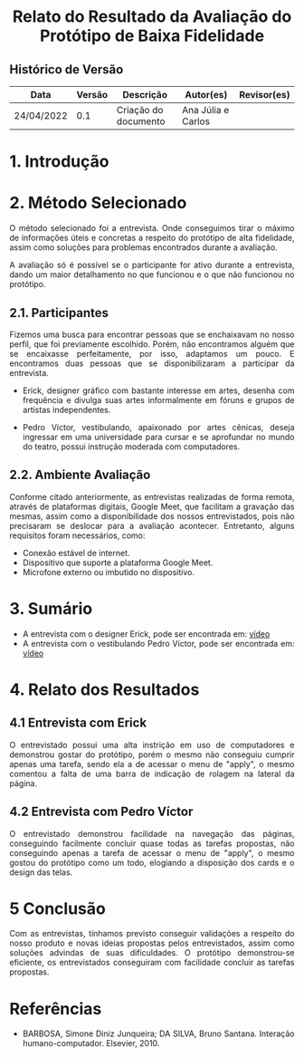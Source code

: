# <center> Relato do Resultado da Avaliação do Protótipo de Baixa Fidelidade

## Histórico de Versão

| Data       | Versão | Descrição            | Autor(es)             | Revisor(es) |
| ---------- | ------ | -------------------- | --------------------- | ----------- |
| 24/04/2022 | 0.1    | Criação do documento | Ana Júlia e Carlos    |      |

<div align="justify">

# 1. Introdução


# 2. Método Selecionado

O método selecionado foi a entrevista. Onde conseguimos tirar o máximo de informações úteis e concretas a respeito do protótipo de alta fidelidade, assim como soluções para problemas encontrados durante a avaliação. 

A avaliação só é possível se o participante for ativo durante a entrevista, dando um maior detalhamento no que funcionou e o que não funcionou no protótipo. 



## 2.1. Participantes

Fizemos uma busca para encontrar pessoas que se enchaixavam no nosso perfil, que foi previamente escolhido. Porém, não encontramos alguém que se encaixasse perfeitamente, por isso, adaptamos um pouco. E encontramos duas pessoas que se disponibilizaram a participar da entrevista.

- Erick, designer gráfico com bastante interesse em artes, desenha com frequência e divulga suas artes informalmente em fóruns e grupos de artistas independentes.

- Pedro Víctor, vestibulando, apaixonado por artes cênicas, deseja ingressar em uma universidade para cursar e se aprofundar no mundo do teatro, possui instrução moderada com computadores.


## 2.2. Ambiente Avaliação

Conforme citado anteriormente, as entrevistas realizadas de forma remota, através de plataformas digitais, Google Meet, que facilitam a gravação das mesmas, assim como a disponibilidade dos nossos entrevistados, pois não precisaram se deslocar para a avaliação acontecer. Entretanto, alguns requisitos foram necessários, como:

- Conexão estável de internet.
- Dispositivo que suporte a plataforma Google Meet.
- Microfone externo ou imbutido no dispositivo.

# 3. Sumário

- A entrevista com o designer Erick, pode ser encontrada em: <a href="">vídeo</a>
- A entrevista com o vestibulando Pedro Víctor, pode ser encontrada em: <a href="">vídeo</a>

# 4. Relato dos Resultados

## 4.1 Entrevista com Erick
O entrevistado possui uma alta instrição em uso de computadores e demonstrou gostar do protótipo, porém o mesmo não conseguiu cumprir apenas uma tarefa, sendo ela a de acessar o menu de "apply", o mesmo comentou a falta de uma barra de indicação de rolagem na lateral da página.


## 4.2 Entrevista com Pedro Víctor
O entrevistado demonstrou facilidade na navegação das páginas, conseguindo facilmente concluir quase todas as tarefas propostas, não conseguindo apenas a tarefa de acessar o menu de "apply", o mesmo gostou do protótipo como um todo, elogiando a disposição dos cards e o design das telas.

# 5 Conclusão

Com as entrevistas, tínhamos previsto conseguir validações a respeito do nosso produto e novas ideias propostas pelos entrevistados, assim como soluções advindas de suas dificuldades.
O protótipo demonstrou-se eficiente, os entrevistados conseguiram com facilidade concluir as tarefas propostas.


# Referências

- BARBOSA, Simone Diniz Junqueira; DA SILVA, Bruno Santana. Interação humano-computador. Elsevier, 2010.